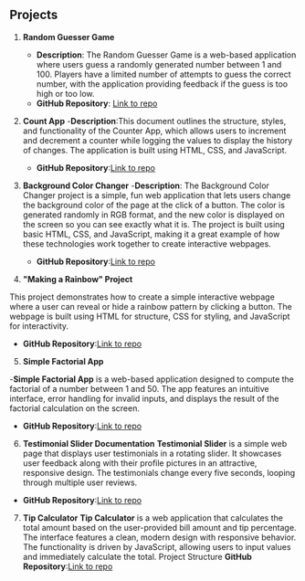 ## Projects

1. **Random Guesser Game**
   - **Description**: The Random Guesser Game is a web-based application where users guess a randomly generated number between 1 and 100. Players have a limited number of attempts to guess the correct number, with the application providing feedback if the guess is too high or too low.
   - **GitHub Repository**: [Link to repo](https://github.com/maxikonnect/JAVASCRIPT-PROJECTS/tree/main/NUMBER%20GUESS%20GAME)
  
2. **Count App**
   -**Description**:This document outlines the structure, styles, and functionality of the Counter App, which allows users to increment and decrement a counter while logging the values to display the history of changes. The application is built using HTML, CSS, and JavaScript.
   - **GitHub Repository**:[Link to repo](https://github.com/maxikonnect/JAVASCRIPT-PROJECTS/tree/main/Count%20App)
3. **Background Color Changer**
      -**Description**: The Background Color Changer project is a simple, fun web application that lets users change the background color of the page at the click of a button. The color is generated randomly in RGB format, and the new color is displayed on the screen so you can see exactly what it is. The project is built using basic HTML, CSS, and JavaScript, making it a great example of how these technologies work together to create interactive webpages.
      - **GitHub Repository**:[Link to repo](https://github.com/maxikonnect/JAVASCRIPT-PROJECTS/tree/main/BACKGROUNDCOLOR%20CHANGER)
  
4. **"Making a Rainbow" Project**

This project demonstrates how to create a simple interactive webpage where a user can reveal or hide a rainbow pattern by clicking a button. The webpage is built using HTML for structure, CSS for styling, and JavaScript for interactivity.

  - **GitHub Repository**:[Link to repo](https://github.com/maxikonnect/JAVASCRIPT-PROJECTS/tree/main/Making%20A%20Rainbow%20With%20The%20Click%20Of%20A%20Button)
5. **Simple Factorial App**
    
 -**Simple Factorial App** is a web-based application designed to compute the factorial of a number between 1 and 50. The app features an intuitive interface, error handling for invalid inputs, and displays the result of the factorial calculation on the screen.
- **GitHub Repository**:[Link to repo](https://github.com/maxikonnect/JAVASCRIPT-PROJECTS/tree/main/CREATING%20A%20SIMPLE%20FACTORIAL%20APP)

6. **Testimonial Slider Documentation**
**Testimonial Slider** is a simple web page that displays user testimonials in a rotating slider. It showcases user feedback along with their profile pictures in an attractive, responsive design. The testimonials change every five seconds, looping through multiple user reviews.
- **GitHub Repository**:[Link to repo](https://github.com/maxikonnect/JAVASCRIPT-PROJECTS/tree/main/HOW%20TO%20MAKE%20A%20TESTIMONIAL%20SLIDER)

7. **Tip Calculator**
   **Tip Calculator** is a web application that calculates the total amount based on the user-provided bill amount and tip percentage. The interface features a clean, modern design with responsive behavior. The functionality is driven by JavaScript, allowing users to input values and immediately calculate the total.
Project Structure
 **GitHub Repository**:[Link to repo](https://github.com/maxikonnect/JAVASCRIPT-PROJECTS/tree/main/TIP%20CALCULATOR)


